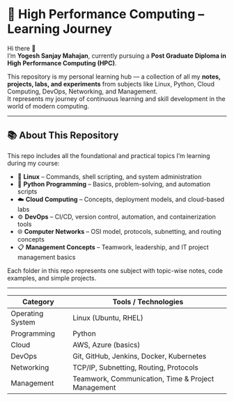 
# 🚀 High Performance Computing – Learning Journey

Hi there 👋  
I’m **Yogesh Sanjay Mahajan**, currently pursuing a **Post Graduate Diploma in High Performance Computing (HPC)**.  

This repository is my personal learning hub — a collection of all my **notes, projects, labs, and experiments** from subjects like Linux, Python, Cloud Computing, DevOps, Networking, and Management.  
It represents my journey of continuous learning and skill development in the world of modern computing.

---

## 📚 About This Repository

This repo includes all the foundational and practical topics I’m learning during my course:

- 🐧 **Linux** – Commands, shell scripting, and system administration  
- 🐍 **Python Programming** – Basics, problem-solving, and automation scripts  
- ☁️ **Cloud Computing** – Concepts, deployment models, and cloud-based labs  
- ⚙️ **DevOps** – CI/CD, version control, automation, and containerization tools  
- 🌐 **Computer Networks** – OSI model, protocols, subnetting, and routing concepts  
- 📋 **Management Concepts** – Teamwork, leadership, and IT project management basics  

Each folder in this repo represents one subject with topic-wise notes, code examples, and simple projects.

---
| Category         | Tools / Technologies                               |
| ---------------- | -------------------------------------------------- |
| Operating System | Linux (Ubuntu, RHEL)                               |
| Programming      | Python                                             |
| Cloud            | AWS, Azure (basics)                                |
| DevOps           | Git, GitHub, Jenkins, Docker, Kubernetes           |
| Networking       | TCP/IP, Subnetting, Routing, Protocols             |
| Management       | Teamwork, Communication, Time & Project Management |



